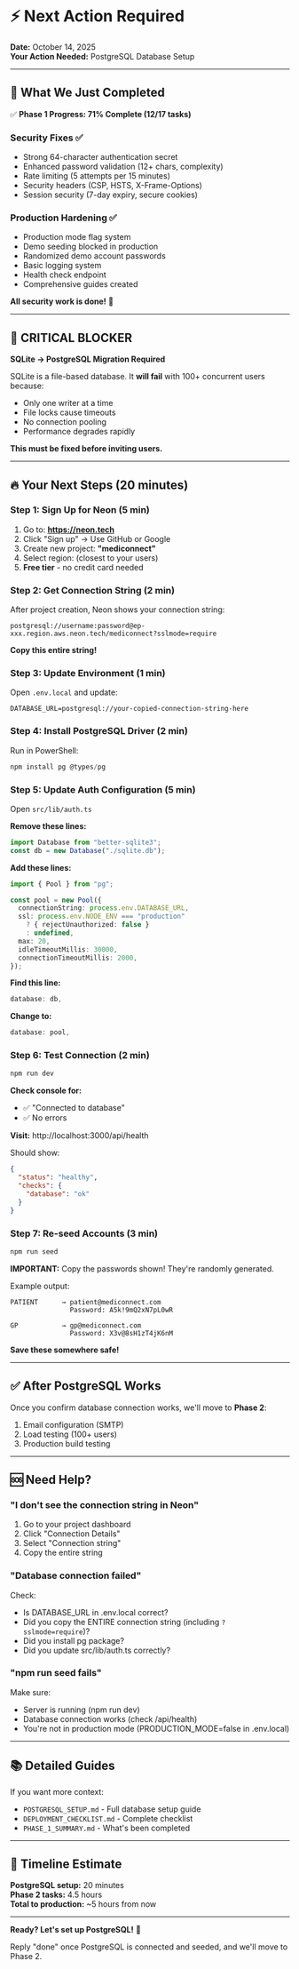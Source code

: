 # ⚡ Next Action Required

**Date:** October 14, 2025  
**Your Action Needed:** PostgreSQL Database Setup

---

## 🎯 What We Just Completed

✅ **Phase 1 Progress: 71% Complete (12/17 tasks)**

### Security Fixes ✅
- Strong 64-character authentication secret
- Enhanced password validation (12+ chars, complexity)
- Rate limiting (5 attempts per 15 minutes)
- Security headers (CSP, HSTS, X-Frame-Options)
- Session security (7-day expiry, secure cookies)

### Production Hardening ✅
- Production mode flag system
- Demo seeding blocked in production
- Randomized demo account passwords
- Basic logging system
- Health check endpoint
- Comprehensive guides created

**All security work is done!** 🎉

---

## 🚨 CRITICAL BLOCKER

**SQLite → PostgreSQL Migration Required**

SQLite is a file-based database. It **will fail** with 100+ concurrent users because:
- Only one writer at a time
- File locks cause timeouts
- No connection pooling
- Performance degrades rapidly

**This must be fixed before inviting users.**

---

## 🔥 Your Next Steps (20 minutes)

### Step 1: Sign Up for Neon (5 min)

1. Go to: **https://neon.tech**
2. Click "Sign up" → Use GitHub or Google
3. Create new project: **"mediconnect"**
4. Select region: (closest to your users)
5. **Free tier** - no credit card needed

### Step 2: Get Connection String (2 min)

After project creation, Neon shows your connection string:

```
postgresql://username:password@ep-xxx.region.aws.neon.tech/mediconnect?sslmode=require
```

**Copy this entire string!**

### Step 3: Update Environment (1 min)

Open `.env.local` and update:

```env
DATABASE_URL=postgresql://your-copied-connection-string-here
```

### Step 4: Install PostgreSQL Driver (2 min)

Run in PowerShell:

```powershell
npm install pg @types/pg
```

### Step 5: Update Auth Configuration (5 min)

Open `src/lib/auth.ts`

**Remove these lines:**
```typescript
import Database from "better-sqlite3";
const db = new Database("./sqlite.db");
```

**Add these lines:**
```typescript
import { Pool } from "pg";

const pool = new Pool({
  connectionString: process.env.DATABASE_URL,
  ssl: process.env.NODE_ENV === "production" 
    ? { rejectUnauthorized: false } 
    : undefined,
  max: 20,
  idleTimeoutMillis: 30000,
  connectionTimeoutMillis: 2000,
});
```

**Find this line:**
```typescript
database: db,
```

**Change to:**
```typescript
database: pool,
```

### Step 6: Test Connection (2 min)

```powershell
npm run dev
```

**Check console for:**
- ✅ "Connected to database"
- ✅ No errors

**Visit:** http://localhost:3000/api/health

Should show:
```json
{
  "status": "healthy",
  "checks": {
    "database": "ok"
  }
}
```

### Step 7: Re-seed Accounts (3 min)

```powershell
npm run seed
```

**IMPORTANT:** Copy the passwords shown! They're randomly generated.

Example output:
```
PATIENT      → patient@mediconnect.com
               Password: A5k!9mQ2xN7pL0wR

GP           → gp@mediconnect.com
               Password: X3v@8sH1zT4jK6nM
```

**Save these somewhere safe!**

---

## ✅ After PostgreSQL Works

Once you confirm database connection works, we'll move to **Phase 2**:

1. Email configuration (SMTP)
2. Load testing (100+ users)
3. Production build testing

---

## 🆘 Need Help?

### "I don't see the connection string in Neon"

1. Go to your project dashboard
2. Click "Connection Details"
3. Select "Connection string"
4. Copy the entire string

### "Database connection failed"

Check:
- Is DATABASE_URL in .env.local correct?
- Did you copy the ENTIRE connection string (including `?sslmode=require`)?
- Did you install pg package?
- Did you update src/lib/auth.ts correctly?

### "npm run seed fails"

Make sure:
- Server is running (npm run dev)
- Database connection works (check /api/health)
- You're not in production mode (PRODUCTION_MODE=false in .env.local)

---

## 📚 Detailed Guides

If you want more context:

- `POSTGRESQL_SETUP.md` - Full database setup guide
- `DEPLOYMENT_CHECKLIST.md` - Complete checklist
- `PHASE_1_SUMMARY.md` - What's been completed

---

## 🎯 Timeline Estimate

**PostgreSQL setup:** 20 minutes  
**Phase 2 tasks:** 4.5 hours  
**Total to production:** ~5 hours from now

---

**Ready? Let's set up PostgreSQL!** 🚀

Reply "done" once PostgreSQL is connected and seeded, and we'll move to Phase 2.
